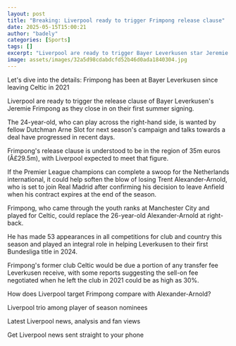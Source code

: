 ```yaml
---
layout: post
title: "Breaking: Liverpool ready to trigger Frimpong release clause"
date: 2025-05-15T15:00:21
author: "badely"
categories: [Sports]
tags: []
excerpt: "Liverpool are ready to trigger Bayer Leverkusen star Jeremie Frimpong's release clause as they close in on their first signing of the summer."
image: assets/images/32a5d98cdabdcfd52b46d0ada1840304.jpg
---
```


Let's dive into the details: Frimpong has been at Bayer Leverkusen since leaving Celtic in 2021

Liverpool are ready to trigger the release clause of Bayer Leverkusen's Jeremie Frimpong as they close in on their first summer signing.

The 24-year-old, who can play across the right-hand side, is wanted by fellow Dutchman Arne Slot for next season's campaign and talks towards a deal have progressed in recent days.

Frimpong's release clause is understood to be in the region of 35m euros (Â£29.5m), with Liverpool expected to meet that figure.

If the Premier League champions can complete a swoop for the Netherlands international, it could help soften the blow of losing Trent Alexander-Arnold, who is set to join Real Madrid after confirming his decision to leave Anfield when his contract expires at the end of the season.

Frimpong, who came through the youth ranks at Manchester City and played for Celtic, could replace the 26-year-old Alexander-Arnold at right-back.

He has made 53 appearances in all competitions for club and country this season and played an integral role in helping Leverkusen to their first Bundesliga title in 2024.

Frimpong's former club Celtic would be due a portion of any transfer fee Leverkusen receive, with some reports suggesting the sell-on fee negotiated when he left the club in 2021 could be as high as 30%.

How does Liverpool target Frimpong compare with Alexander-Arnold?

Liverpool trio among player of season nominees

Latest Liverpool news, analysis and fan views

Get Liverpool news sent straight to your phone

